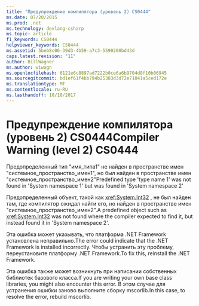```yaml
---
title: "Предупреждение компилятора (уровень 2) CS0444"
ms.date: 07/20/2015
ms.prod: .net
ms.technology: devlang-csharp
ms.topic: article
f1_keywords: CS0444
helpviewer_keywords: CS0444
ms.assetid: 5beb8c06-39d3-4b59-a7c3-5590200bd43d
caps.latest.revision: "11"
author: BillWagner
ms.author: wiwagn
ms.openlocfilehash: 6121e6c8897ad7222b0ce6a6b9704d8f10b06945
ms.sourcegitcommit: bd1ef61f4bb794b25383d3d72e71041a5ced172e
ms.translationtype: MT
ms.contentlocale: ru-RU
ms.lasthandoff: 10/18/2017
---
```

# <a name="compiler-warning-level-2-cs0444"></a><span data-ttu-id="bce1b-102">Предупреждение компилятора (уровень 2) CS0444</span><span class="sxs-lookup"><span data-stu-id="bce1b-102">Compiler Warning (level 2) CS0444</span></span>
<span data-ttu-id="bce1b-103">Предопределенный тип "имя_типа1" не найден в пространстве имен "системное_пространство_имен1", но был найден в пространстве имен "системное_пространство_имен2"</span><span class="sxs-lookup"><span data-stu-id="bce1b-103">Predefined type 'type name 1' was not found in 'System namespace 1' but was found in 'System namespace 2'</span></span>  
  
 <span data-ttu-id="bce1b-104">Предопределенный объект, такой как <xref:System.Int32> , не был найден там, где компилятор ожидал найти его, но найден в пространстве имен "системное_пространство_имен2".</span><span class="sxs-lookup"><span data-stu-id="bce1b-104">A predefined object such as <xref:System.Int32> was not found where the compiler expected to find it, but instead found it in 'System namespace 2'.</span></span>  
  
 <span data-ttu-id="bce1b-105">Эта ошибка может указывать, что платформа .NET Framework установлена неправильно.</span><span class="sxs-lookup"><span data-stu-id="bce1b-105">The error could indicate that the .NET Framework is installed incorrectly.</span></span> <span data-ttu-id="bce1b-106">Чтобы устранить эту проблему, переустановите платформу .NET Framework.</span><span class="sxs-lookup"><span data-stu-id="bce1b-106">To fix this, reinstall the .NET Framework.</span></span>  
  
 <span data-ttu-id="bce1b-107">Эта ошибка также может возникнуть при написании собственных библиотек базового класса.</span><span class="sxs-lookup"><span data-stu-id="bce1b-107">If you are writing your own base class libraries, you might also encounter this error.</span></span> <span data-ttu-id="bce1b-108">В этом случае для устранения ошибки заново выполните сборку mscorlib.</span><span class="sxs-lookup"><span data-stu-id="bce1b-108">In this case, to resolve the error, rebuild mscorlib.</span></span>
